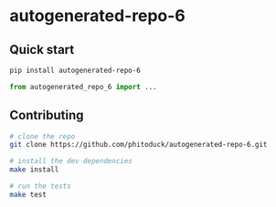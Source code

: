 # autogenerated-repo-6

## Quick start

```bash
pip install autogenerated-repo-6
```

```python
from autogenerated_repo_6 import ...
```

## Contributing

```bash
# clone the repo
git clone https://github.com/phitoduck/autogenerated-repo-6.git

# install the dev dependencies
make install

# run the tests
make test
```
